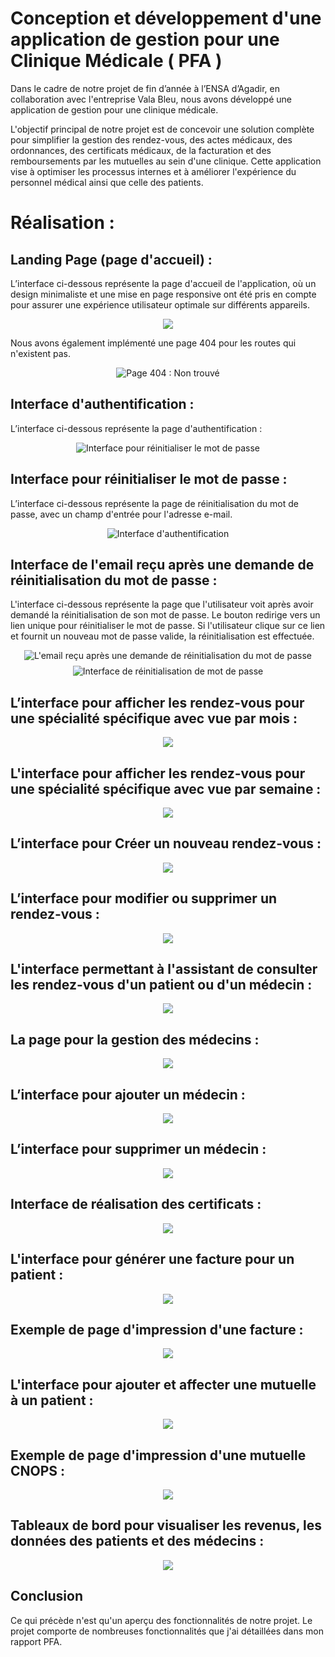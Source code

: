 # Conception et développement d'une application de gestion pour une Clinique Médicale ( PFA ) 
Dans le cadre de notre projet de fin d’année à l’ENSA d’Agadir, en collaboration avec l'entreprise Vala Bleu, nous avons développé une application de gestion pour une clinique médicale.

L'objectif principal de notre projet est de concevoir une solution complète pour simplifier la gestion des rendez-vous, des actes médicaux, des ordonnances, des certificats médicaux, de la facturation et des remboursements par les mutuelles au sein d'une clinique. Cette application vise à optimiser les processus internes et à améliorer l'expérience du personnel médical ainsi que celle des patients.

# Réalisation :
## Landing Page (page d'accueil) :
L’interface ci-dessous représente la page d'accueil de l'application, où un design minimaliste et une mise en page responsive ont été pris en compte pour assurer une expérience utilisateur optimale sur différents appareils.
<div align="center" style="margin-top: 8px;">
  <img src="https://github.com/idboussadel/fpa/assets/113947156/1387b2d0-c0b6-4a37-93bd-57f683826ba6">
</div>

Nous avons également implémenté une page 404 pour les routes qui n'existent pas.
<div align="center" style="margin-top: 8px;">
  <img src="https://github.com/idboussadel/fpa/assets/113947156/7138b26c-94c4-423c-adf6-d96054ccf478" alt="Page 404 : Non trouvé">
</div>

## Interface d'authentification :
L’interface ci-dessous représente la page d'authentification :
<div align="center" style="margin-top: 8px;">
  <img src="https://github.com/idboussadel/fpa/assets/113947156/b16de37e-48a5-4240-9e03-de728298fc56" alt="Interface pour réinitialiser le mot de passe">
</div>

## Interface pour réinitialiser le mot de passe :
L’interface ci-dessous représente la page de réinitialisation du mot de passe, avec un champ d'entrée pour l'adresse e-mail.
<div align="center" style="margin-top: 8px;">
  <img src="https://github.com/idboussadel/fpa/assets/113947156/0378e117-3ef2-4fd3-9dab-7d1bf6a2fe23" alt="Interface d'authentification">
</div>

## Interface de l'email reçu après une demande de réinitialisation du mot de passe :
L'interface ci-dessous représente la page que l'utilisateur voit après avoir demandé la réinitialisation de son mot de passe. Le bouton redirige vers un lien unique pour réinitialiser le mot de passe. Si l'utilisateur clique sur ce lien et fournit un nouveau mot de passe valide, la réinitialisation est effectuée.
<div align="center">
  <p style="margin-top: 8px; margin-bottom: 8px;">
    <img src="https://github.com/idboussadel/fpa/assets/113947156/6ce84536-e5f5-4627-8b45-f707eee10620" alt="L'email reçu après une demande de réinitialisation du mot de passe">
  </p>
</div>

<div align="center" style="margin-top: 8px;">
  <img src="https://github.com/idboussadel/fpa/assets/113947156/66fe4961-6239-4b49-b689-0c72d2c6a010" alt="Interface de réinitialisation de mot de passe">
</div>

## L’interface pour afficher les rendez-vous pour une spécialité spécifique avec vue par mois :
<div align="center" style="margin-top: 8px;">
  <img src="https://github.com/idboussadel/pfa/assets/113947156/2409295e-41c1-44f4-94b3-b730f3f93555">
</div>

## L'interface pour afficher les rendez-vous pour une spécialité spécifique avec vue par semaine :
<div align="center" style="margin-top: 8px;">
  <img src="https://github.com/idboussadel/pfa/assets/113947156/020a7bca-0ed2-412a-a283-823bd24c8d05">
</div>

## L’interface pour Créer un nouveau rendez-vous :
<div align="center" style="margin-top: 8px;">
  <img src="https://github.com/idboussadel/pfa/assets/113947156/602d6a18-3b7a-4330-a370-728f6dbff3ca">
</div>

## L’interface pour modifier ou supprimer un rendez-vous :
<div align="center" style="margin-top: 8px;">
  <img src="https://github.com/idboussadel/pfa/assets/113947156/5b38ac82-0205-4ffc-9cd7-d95f00d3d8a1">
</div>

## L'interface permettant à l'assistant de consulter les rendez-vous d'un patient ou d'un médecin :
<div align="center" style="margin-top: 8px;">
  <img src="https://github.com/idboussadel/pfa/assets/113947156/d97bce68-f2f5-4571-a9ad-028ccd88521a">
</div>

## La page pour la gestion des médecins :
<div align="center" style="margin-top: 8px;">
  <img src="https://github.com/idboussadel/pfa/assets/113947156/02efbb6e-f7ed-4c43-b580-cc216bddb74b">
</div>

## L’interface pour ajouter un médecin :
<div align="center" style="margin-top: 8px;">
  <img src="https://github.com/idboussadel/pfa/assets/113947156/213df754-8c0c-4bce-8862-c2111b5bcb06">
</div>

## L’interface pour supprimer un médecin :
<div align="center" style="margin-top: 8px;">
  <img src="https://github.com/idboussadel/pfa/assets/113947156/dc022222-e810-4fd4-9e7b-b4ffea6be0a4">
</div>

## Interface de réalisation des certificats :
<div align="center" style="margin-top: 8px;">
  <img src="https://github.com/idboussadel/pfa/assets/113947156/2540bb99-e492-4469-b2ea-309ffd1e2c0c">
</div>

## L'interface pour générer une facture pour un patient :
<div align="center" style="margin-top: 8px;">
  <img src="https://github.com/idboussadel/pfa/assets/113947156/37770b25-d358-4147-a6a8-638ecd34468f">
</div>

## Exemple de page d'impression d'une facture :
<div align="center" style="margin-top: 8px;">
  <img src="https://github.com/idboussadel/pfa/assets/113947156/f12ad02a-8b44-4753-a844-0da59f857e66">
</div>

## L'interface pour ajouter et affecter une mutuelle à un patient :
<div align="center" style="margin-top: 8px;">
  <img src="https://github.com/idboussadel/pfa/assets/113947156/1b27c58b-7877-4961-a598-3b44a4daad73">
</div>

## Exemple de page d'impression d'une mutuelle CNOPS :
<div align="center" style="margin-top: 8px;">
  <img src="https://github.com/idboussadel/pfa/assets/113947156/a74fe778-6a13-4c44-a307-17bbd4667aee">
</div>

## Tableaux de bord pour visualiser les revenus, les données des patients et des médecins :
<div align="center" style="margin-top: 8px;">
  <img src="https://github.com/idboussadel/pfa/assets/113947156/20a98023-9a5c-4326-a4b5-31e5da483eed">
</div>

## Conclusion
Ce qui précède n'est qu'un aperçu des fonctionnalités de notre projet. Le projet comporte de nombreuses fonctionnalités que j'ai détaillées dans mon rapport PFA.
